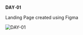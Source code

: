 𝐃𝐀𝐘-𝟎𝟏

Landing Page created using Figma

![DAY-01](https://user-images.githubusercontent.com/85480387/203625582-afb58b6a-b944-42e7-a62c-5335bd27f7e8.jpg)
